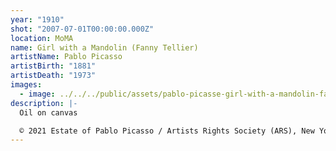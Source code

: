 ```yaml
---
year: "1910"
shot: "2007-07-01T00:00:00.000Z"
location: MoMA
name: Girl with a Mandolin (Fanny Tellier)
artistName: Pablo Picasso
artistBirth: "1881"
artistDeath: "1973"
images:
  - image: ../../../public/assets/pablo-picasse-girl-with-a-mandolin-fanny-tellier-1910.png
description: |-
  Oil on canvas

  © 2021 Estate of Pablo Picasso / Artists Rights Society (ARS), New York
---
```

